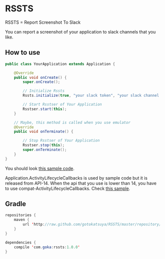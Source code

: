 # RSSTS
RSSTS = Report Screenshot To Slack

You can report a screenshot of your application to slack channels that you like.

## How to use
```java
public class YourApplication extends Application {

    @Override
    public void onCreate() {
        super.onCreate();

        // Initialize Rssts
        Rssts.initialize(true, "your slack token", "your slack channel ID");

        // Start Rsstser of Your Application
        Rsstser.start(this);
    }

    // Maybe, this method is called when you use emulator
    @Override
    public void onTerminate() {

        // Stop Rsstser of Your Application
        Rsstser.stop(this);
        super.onTerminate();
    }
}
```

You should look [this sample code](https://github.com/gotokatsuya/RSSTS/tree/master/app/src/main/java/com/goka/sample/application).

Application.ActivityLifecycleCallbacks is used by sample code but it is released from API-14.
When the api that you use is lower than 14, you have to use compat-ActivityLifecycleCallbacks.
Check [this sample](https://github.com/gotokatsuya/RSSTS/tree/master/app/src/main/java/com/goka/sample/application/suport).

## Gradle
```java
repositories {
    maven {
        url 'http://raw.github.com/gotokatsuya/RSSTS/master/repository/'
    }
}

dependencies {
    compile 'com.goka:rssts:1.0.0'
}
```

